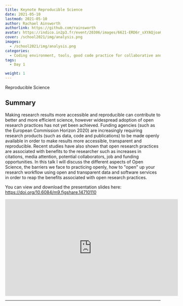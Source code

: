 ```yaml
---
title: Keynote Reproducible Science
date: 2021-05-10
lastmod: 2021-05-10
author: Rachael Ainsworth
authorlink: https://github.com/rainsworth
avatar: https://indico.in2p3.fr/event/20306/images/6621-ERD6r_sXYAQjoa6%20copy.jpg
cover: /school2021/img/analysis.png
images:
  - /school2021/img/analysis.png
categories:
  - Coding environment, tools, good code practice for collaborative and continuous developments
tags:
  - Day 1

weight: 1
---
```


Reproducible Science

<!--more-->
<!---->

<!-- Dear instructor:
* The dates at the top of this markdown (.md) document will help order the classes in the portal.
Please, if you don't need to, do not change the one that is now.
* Take into account that there is a feature in the dates: if you use a date in the future, the class will be not visible in the portal until the date you have assigned.
* You can create dedicated folders if you need to.
* But if you simply need to add some pictures, you can use the folder ../static/img/ mentioned at the top as /school2021/img/
-->

<!---->

## Summary

Making research results more accessible and reproducible can contribute to better and more efficient science, however widespread adoption of open research practices has not yet been achieved. Funding agencies (such as the European Commission Horizon 2020) are increasingly requiring research products (such as data, code and publications) to be made openly available in order to make results more accessible, transparent and reproducible. Recent studies have also shown that open research practices are associated with benefits to the researcher such as increases in citations, media attention, potential collaborators, job and funding opportunities. In this talk I will discuss the different aspects of Open Science, the barriers we face to practicing openly, how to "open" up your research workflow using open and transparent data and software services in order to reap the benefits associated with open research practices.

You can view and download the presentation slides here: https://doi.org/10.6084/m9.figshare.14710110

<iframe width="560" height="315" src="https://www.youtube.com/embed/TkIZ4FIGfBc" title="YouTube video player" frameborder="0" allow="accelerometer; autoplay; clipboard-write; encrypted-media; gyroscope; picture-in-picture" allowfullscreen></iframe>

---
